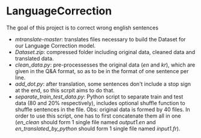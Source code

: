 # LanguageCorrection
The goal of this project is to correct wrong english sentences


* *mtranslate-master*: translates files necessary to build the Dataset for our Language Correction model.
* *Dataset.zip*: compressed folder including original data, cleaned data and translated data.
* *clean_data.py*: pre-processesses the original data (*en* and *kr*), which are given in the Q&A format, so as to be in the format of one sentence per line.
* *add_dot.py*: after translation, some sentences don't include a stop sign at the end, so this scrpit aims to do that.
* *separate_train_test_data.py*: Python script to separate train and test data (80 and 20% respectively), includes optional shuffle function to shuffle sentences in the file. Obs: original data is formed by 40 files. In order to use this script, one has to first concatenate them all in one (*en_clean* should form 1 single file named *output1.en* and *en_translated_by_python* should form 1 single file named *input1.fr*).
